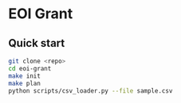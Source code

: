 # EOI Grant

## Quick start

```bash
git clone <repo>
cd eoi-grant
make init
make plan
python scripts/csv_loader.py --file sample.csv
```
